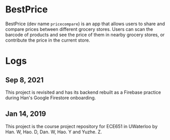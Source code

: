 # BestPrice

BestPrice (dev name `pricecompare`) is an app that allows users to share and compare prices between different grocery stores. Users can scan the barcode of products and see the price of them in nearby grocery stores, or contribute the price in the current store.

# Logs

## Sep 8, 2021
This project is revisited and has its backend rebuilt as a Firebase practice during Han's Google Firestore onboarding.

## Jan 14, 2019
This project is the course project repository for ECE651 in UWaterloo by Han. W, Hao. D, Dan. W, Hao. Y and Yuzhe. Z.
